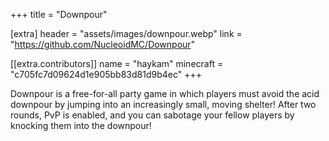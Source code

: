+++
title = "Downpour"

[extra]
header = "assets/images/downpour.webp"
link = "https://github.com/NucleoidMC/Downpour"

[[extra.contributors]]
name = "haykam"
minecraft = "c705fc7d09624d1e905bb83d81d9b4ec"
+++

Downpour is a free-for-all party game in which players must avoid the acid downpour by jumping into an increasingly small, moving shelter! 
After two rounds, PvP is enabled, and you can sabotage your fellow players by knocking them into the downpour! 
